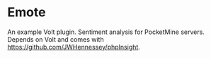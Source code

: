 Emote
=====
An example Volt plugin. Sentiment analysis for PocketMine servers. Depends on Volt and comes with https://github.com/JWHennessey/phpInsight.